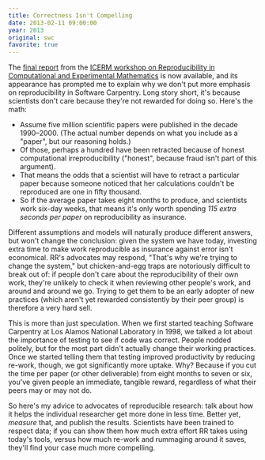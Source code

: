 ```yaml
---
title: Correctness Isn't Compelling
date: 2013-02-11 09:00:00
year: 2013
original: swc
favorite: true
---
```

<p>The <a href="http://www.davidhbailey.com/dhbpapers/icerm-report.pdf">final report</a> from the <a href="http://icerm.brown.edu/tw12-5-rcem">ICERM workshop on Reproducibility in Computational and Experimental Mathematics</a> is now available, and its appearance has prompted me to explain why we don't put more emphasis on reproducibility in Software Carpentry.  Long story short, it's because scientists don't care because they're not rewarded for doing so.  Here's the math:</p>
<ul>
  <li>Assume five million scientific papers were published in the decade 1990&ndash;2000.  (The actual number depends on what you include as a "paper", but our reasoning holds.)</li>
  <li>Of those, perhaps a hundred have been retracted because of honest computational irreproducibility ("honest", because fraud isn't part of this argument).</li>
  <li>That means the odds that a scientist will have to retract a particular paper because someone noticed that her calculations couldn't be reproduced are one in fifty thousand.</li>
  <li>So if the average paper takes eight months to produce, and scientists work six-day weeks, that means it's only worth spending <em>115 extra seconds per paper</em> on reproducibility as insurance.</li>
</ul>
<p>Different assumptions and models will naturally produce different answers, but won't change the conclusion: given the system we have today, investing extra time to make work reproducible as insurance against error isn't economical.  RR's advocates may respond, "That's why we're trying to change the system," but chicken-and-egg traps are notoriously difficult to break out of: if people don't care about the reproducibility of their own work, they're unlikely to check it when reviewing other people's work, and around and around we go.  Trying to get them to be an early adopter of new practices (which aren't yet rewarded consistently by their peer group) is therefore a very hard sell.</p>
<p>This is more than just speculation.  When we first started teaching Software Carpentry at Los Alamos National Laboratory in 1998, we talked a lot about the importance of testing to see if code was correct.  People nodded politely, but for the most part didn't actually change their working practices.  Once we started telling them that testing improved productivity by reducing re-work, though, we got significantly more uptake.  Why?  Because if you cut the time per paper (or other deliverable) from eight months to seven or six, you've given people an immediate, tangible reward, regardless of what their peers may or may not do.</p>
<p>So here's my advice to advocates of reproducible research: talk about how it helps the individual researcher get more done in less time.  Better yet, <em>measure</em> that, and publish the results.  Scientists have been trained to respect data; if you can show them how much extra effort RR takes using today's tools, versus how much re-work and rummaging around it saves, they'll find your case much more compelling.</p>
